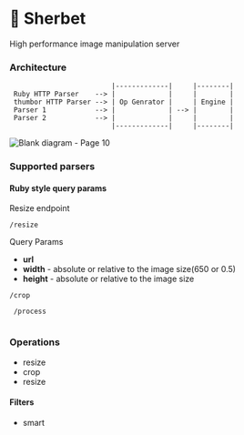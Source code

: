 
# 🍧 Sherbet
High performance image manipulation server

### Architecture
```
                         |-------------|     |--------|
 Ruby HTTP Parser    --> |             |     |        |
 thumbor HTTP Parser --> | Op Genrator |     | Engine |
 Parser 1            --> |             | --> |        |
 Parser 2            --> |             |     |        |
                         |-------------|     |--------|   
```
![Blank diagram - Page 10](https://user-images.githubusercontent.com/661693/110565676-d5257000-811c-11eb-9e34-4d6be8266cb4.png)

### Supported parsers

#### Ruby style query params
Resize endpoint

```
/resize

```
Query Params
 + **url**
 + **width** - absolute or relative to the image size(650 or 0.5)
 + **height** - absolute or relative to the image size

```
/crop

```
```
 /process
 
 ```

### Operations
+ resize
+ crop
+ resize

#### Filters
+ smart




